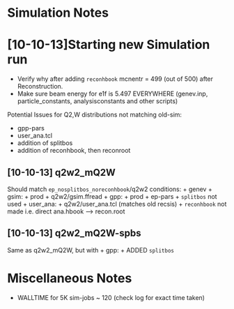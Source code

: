 Simulation Notes
======================

[10-10-13]Starting new Simulation run
=====================================
+ Verify why after adding `reconhbook` mcnentr = 499 (out of 500) after Reconstruction.
+ Make sure beam energy for e1f is 5.497 EVERYWHERE (genev.inp, particle_constants, analysisconstants and other scripts)

Potential Issues for Q2,W distributions not matching old-sim:
+ gpp-pars
+ user_ana.tcl
+ addition of splitbos
+ addition of reconhbook, then reconroot

[10-10-13] q2w2_mQ2W 
---------------------
Should match `ep_nosplitbos_noreconhbook`/q2w2 conditions:
	+ genev
	+ gsim: 
		+ prod
		+ q2w2/gsim.ffread
	+ gpp: 
		+ prod
		+ ep-pars
		+ `splitbos` not used
	+ user_ana:
		+ q2w2/user_ana.tcl (matches old recsis)
		+ `reconhbook` not made i.e. direct ana.hbook --> recon.root

[10-10-13] q2w2_mQ2W-spbs 
---------------------
Same as q2w2_mQ2W, but with
	+ gpp: 
		+ ADDED `splitbos`

Miscellaneous Notes
===================
+ WALLTIME for 5K sim-jobs ~ 120 (check log for exact time taken)